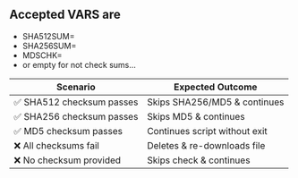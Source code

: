 ## Accepted VARS are

- SHA512SUM=
- SHA256SUM=
- MDSCHK=
- or empty for not check sums...

| Scenario                  | Expected Outcome                        |
|---------------------------|----------------------------------------|
| ✅ SHA512 checksum passes | Skips SHA256/MD5 & continues          |
| ✅ SHA256 checksum passes | Skips MD5 & continues                 |
| ✅ MD5 checksum passes    | Continues script without exit         |
| ❌ All checksums fail     | Deletes & re-downloads file           |
| ❌ No checksum provided   | Skips check & continues               |
